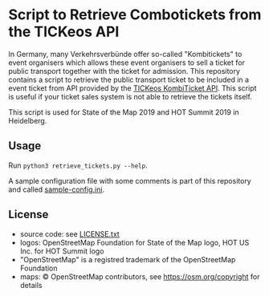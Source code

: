 # Script to Retrieve Combotickets from the TICKeos API

In Germany, many Verkehrsverbünde offer so-called "Kombitickets" to event organisers which allows these event organisers
to sell a ticket for public transport together with the ticket for admission. This repository contains a script to retrieve
the public transport ticket to be included in a event ticket from API provided by the [TICKeos KombiTicket API](https://www.eos-uptrade.de/de/online-mobile-ticketing). This script is useful if your ticket sales system is not able to retrieve the tickets itself.

This script is used for State of the Map 2019 and HOT Summit 2019 in Heidelberg.


## Usage

Run `python3 retrieve_tickets.py --help`.

A sample configuration file with some comments is part of this repository and called [sample-config.ini](sample-config.ini).


## License

* source code: see [LICENSE.txt](LICENSE.txt)
* logos: OpenStreetMap Foundation for State of the Map logo, HOT US Inc. for HOT Summit logo
* "OpenStreetMap" is a registred trademark of the OpenStreetMap Foundation
* maps: © OpenStreetMap contributors, see https://osm.org/copyright for details
